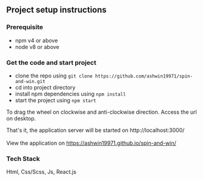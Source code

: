 
## Project setup instructions

### Prerequisite
- npm v4 or above
- node v8 or above


### Get the code and start project
- clone the repo using `git clone https://github.com/ashwin19971/spin-and-win.git`
- cd into project directory
- install npm dependencies using `npm install`
- start the project using `npm start`

To drag the wheel on clockwise and anti-clockwise direction. Access the url on desktop.

That's it, the application server will be started on http://localhost:3000/<br/><br/>
View the application on https://ashwin19971.github.io/spin-and-win/

### Tech Stack  
Html, Css/Scss, Js, React.js
